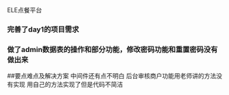 ELE点餐平台

### 完善了day1的项目需求
### 做了admin数据表的操作和部分功能，修改密码功能和重置密码没有做出来


##要点难点及解决方案
中间件还有点不明白
后台审核商户功能用老师讲的方法没有实现   用自己的方法实现了但是代码不简洁
